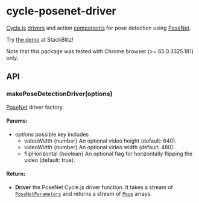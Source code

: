 <!-- This README.md is automatically generated. Edit the JSDoc comments in source code or the md files in docs/readmes/. -->

# cycle-posenet-driver

[Cycle.js](http://cycle.js.org/) [drivers](https://cycle.js.org/drivers.html) and action [components](https://cycle.js.org/components.html) for pose detection using [PoseNet](https://github.com/tensorflow/tfjs-models/tree/master/posenet).

Try [the demo](https://stackblitz.com/edit/cycle-robot-drivers-demos-posenet) at StackBlitz!

Note that this package was tested with Chrome browser (>= 65.0.3325.181) only.

## API

<!-- Start src/index.ts -->

<!-- End src/index.ts -->

<!-- Start src/pose_detection.tsx -->

### makePoseDetectionDriver(options)

[PoseNet](https://github.com/tensorflow/tfjs-models/tree/master/posenet) 
driver factory.

#### Params:

* *options* possible key includes 
  * videoWidth {number} An optional video height (default: 640).
  * videoWidth {number} An optional video width (default: 480).
  * flipHorizontal {boolean} An optional flag for horizontally flipping the
    video (default: true).

#### Return:

* **Driver** the PoseNet Cycle.js driver function. It takes a stream   of [`PoseNetParameters`](./src/pose_detection.tsx) and returns a stream of [`Pose`](https://github.com/tensorflow/tfjs-models/tree/master/posenet#via-npm) arrays.

<!-- End src/pose_detection.tsx -->

<!-- Start src/utils.ts -->

<!-- End src/utils.ts -->

